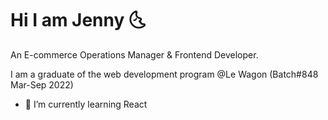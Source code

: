 # Hi I am Jenny 🌜

An E-commerce Operations Manager & Frontend Developer. 

I am a graduate of the web development program @Le Wagon (Batch#848 Mar-Sep 2022)

- 🌱 I’m currently learning React

